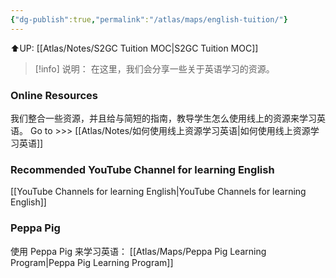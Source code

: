 ```yaml
---
{"dg-publish":true,"permalink":"/atlas/maps/english-tuition/"}
---
```


⬆️UP: [[Atlas/Notes/S2GC Tuition MOC\|S2GC Tuition MOC]]


> [!info] 说明：
在这里，我们会分享一些关于英语学习的资源。

### Online Resources
我们整合一些资源，并且给与简短的指南，教导学生怎么使用线上的资源来学习英语。
Go to >>> [[Atlas/Notes/如何使用线上资源学习英语\|如何使用线上资源学习英语]]

### Recommended YouTube Channel for learning English
[[YouTube Channels for learning English\|YouTube Channels for learning English]]

### Peppa Pig
使用 Peppa Pig 来学习英语： [[Atlas/Maps/Peppa Pig Learning Program\|Peppa Pig Learning Program]]